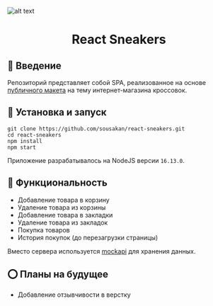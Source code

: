 ![alt text](https://i.ytimg.com/vi/ptiom4YWqoE/maxresdefault.jpg)

<h1 align="center">React Sneakers</h1>


## 📄 Введение

Репозиторий представляет собой SPA, реализованное на основе [публичного макета](https://www.figma.com/file/fw0toTyXMwM1y4WIe0YFrJ/React-Projects?node-id=0%3A1) на тему интернет-магазина кроссовок.


## 🚀 Установка и запуск

```
git clone https://github.com/sousakan/react-sneakers.git
cd react-sneakers
npm install
npm start
```

Приложение разрабатывалось на NodeJS версии `16.13.0`.

## 📘 Функциональность
- Добавление товара в корзину
- Удаление товара из корзины
- Добавление товара в закладки
- Удаление товара из закладок
- Покупка товаров
- История покупок (до перезагрузки страницы)

Вместо сервера используется [mockapi](https://mockapi.io/) для хранения данных.

## ⭕ Планы на будущее
- Добавление отзывчивости в верстку
